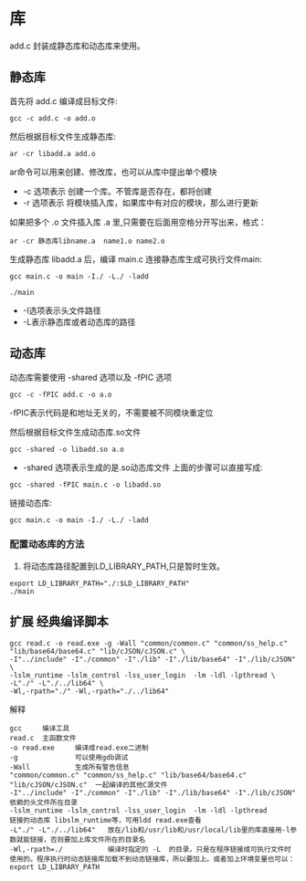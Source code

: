 # 库

add.c 封装成静态库和动态库来使用。
## 静态库
首先将 add.c 编译成目标文件:
```shell script
gcc -c add.c -o add.o
```

然后根据目标文件生成静态库:
```shell script
ar -cr libadd.a add.o
```
ar命令可以用来创建、修改库，也可以从库中提出单个模块

* -c 选项表示 创建一个库。不管库是否存在，都将创建
* -r 选项表示 将模块插入库，如果库中有对应的模块，那么进行更新

如果把多个 .o 文件插入库 .a 里,只需要在后面用空格分开写出来，格式：
```shell script
ar -cr 静态库libname.a  name1.o name2.o
```

生成静态库 libadd.a 后，编译 main.c 连接静态库生成可执行文件main:

```shell script
gcc main.c -o main -I./ -L./ -ladd

./main
```
* -I选项表示头文件路径
* -L表示静态库或者动态库的路径


## 动态库
动态库需要使用 -shared 选项以及 -fPIC 选项
```shell script
gcc -c -fPIC add.c -o a.o
```
-fPIC表示代码是和地址无关的，不需要被不同模块重定位

然后根据目标文件生成动态库.so文件
```shell script
gcc -shared -o libadd.so a.o
```
* -shared 选项表示生成的是.so动态库文件
上面的步骤可以直接写成:
```shell script
gcc -shared -fPIC main.c -o libadd.so
```

链接动态库:
```shell script
gcc main.c -o main -I./ -L./ -ladd
```

### 配置动态库的方法
1. 将动态库路径配置到LD_LIBRARY_PATH,只是暂时生效。
```shell script
export LD_LIBRARY_PATH="./:$LD_LIBRARY_PATH"
./main
```

## 扩展 经典编译脚本
```shell script
gcc read.c -o read.exe -g -Wall "common/common.c" "common/ss_help.c" "lib/base64/base64.c" "lib/cJSON/cJSON.c" \
-I"../include" -I"./common" -I"./lib" -I"./lib/base64" -I"./lib/cJSON"  \
-lslm_runtime -lslm_control -lss_user_login  -lm -ldl -lpthread \
-L"./" -L"./../lib64" \
-Wl,-rpath="./" -Wl,-rpath="./../lib64"
```
解释
```shell script
gcc     编译工具
read.c  主函数文件
-o read.exe     编译成read.exe二进制
-g              可以使用gdb调试
-Wall           生成所有警告信息
"common/common.c" "common/ss_help.c" "lib/base64/base64.c" "lib/cJSON/cJSON.c"  一起编译的其他C源文件
-I"../include" -I"./common" -I"./lib" -I"./lib/base64" -I"./lib/cJSON"          依赖的头文件所在目录
-lslm_runtime -lslm_control -lss_user_login  -lm -ldl -lpthread                 链接的动态库 libslm_runtime等，可用ldd read.exe查看
-L"./" -L"./../lib64"   放在/lib和/usr/lib和/usr/local/lib里的库直接用-l参数就能链接，否则要加上库文件所在的目录名
-Wl,-rpath=./           编译时指定的 -L  的目录，只是在程序链接成可执行文件时使用的。程序执行时动态链接库加载不到动态链接库，所以要加上。或者加上环境变量也可以：export LD_LIBRARY_PATH
```
